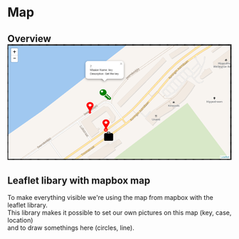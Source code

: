 # Map

## Overview![](/assets/cp_map_overview.png)

## Leaflet libary with mapbox map

To make everything visible we're using the map from mapbox with the leaflet library.   
This library makes it possible to set our own pictures on this map \(key, case, location\)   
and to draw somethings here \(circles, line\).




